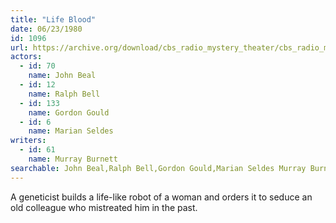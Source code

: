 ```yaml
---
title: "Life Blood"
date: 06/23/1980
id: 1096
url: https://archive.org/download/cbs_radio_mystery_theater/cbs_radio_mystery_theater-1051-1100.zip/cbs_radio_mystery_theater-1051-1100%2Fcbsrmt_1096_life_blood.mp3
actors:  
  - id: 70
    name: John Beal  
  - id: 12
    name: Ralph Bell  
  - id: 133
    name: Gordon Gould  
  - id: 6
    name: Marian Seldes
writers:  
  - id: 61
    name: Murray Burnett
searchable: John Beal,Ralph Bell,Gordon Gould,Marian Seldes Murray Burnett
---
```

A geneticist builds a life-like robot of a woman and orders it to seduce an old colleague who mistreated him in the past.